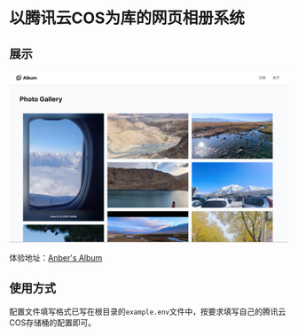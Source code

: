 # 以腾讯云COS为库的网页相册系统
## 展示
![alt text](image.png)

体验地址：[Anber's Album](https://album.abnerz6.top/)

## 使用方式
配置文件填写格式已写在根目录的`example.env`文件中，按要求填写自己的腾讯云COS存储桶的配置即可。